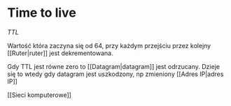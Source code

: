 # Time to live
*TTL*

Wartość która zaczyna się od 64, przy każdym przejściu przez kolejny [[Ruter|ruter]] jest dekrementowana.

Gdy TTL jest równe zero to [[Datagram|datagram]] jest odrzucany.
Dzieje się to wtedy gdy datagram jest uszkodzony, np zmieniony [[Adres IP|adres IP]]

[[Sieci komputerowe]]
